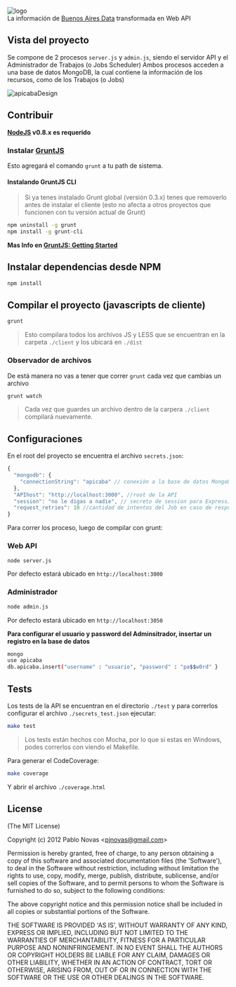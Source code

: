 ![logo](https://raw.github.com/pjnovas/apicaba/master/public/images/logo.png)  
La información de [Buenos Aires Data](http://data.buenosaires.gob.ar) transformada en Web API

## Vista del proyecto

Se compone de 2 procesos `server.js` y `admin.js`, siendo el servidor API y el Administrador de Trabajos (o Jobs Scheduler)
Ambos procesos acceden a una base de datos MongoDB, la cual contiene la información de los recursos, como de los Trabajos (o Jobs)

![apicabaDesign](https://raw.github.com/pjnovas/apicaba/master/design.png)

## Contribuir

**[NodeJS](http://nodejs.org/) v0.8.x es requerido**

### Instalar [GruntJS](http://gruntjs.com/)
Esto agregará el comando `grunt` a tu path de sistema.

#### Instalando GruntJS CLI
> Si ya tenes instalado Grunt global (versión 0.3.x) tenes que removerlo antes de instalar el cliente (esto no afecta a otros proyectos que funcionen con tu versión actual de Grunt)

```bash
npm uninstall -g grunt
npm install -g grunt-cli
```

**Mas Info en [GruntJS: Getting Started](https://github.com/gruntjs/grunt/wiki/Getting-started)**

## Instalar dependencias desde NPM

```bash
npm install
```

## Compilar el proyecto (javascripts de cliente)

```bash
grunt
```

> Esto compilara todos los archivos JS y LESS que se encuentran en la carpeta `./client` y los ubicará en `./dist`

### Observador de archivos
De está manera no vas a tener que correr `grunt` cada vez que cambias un archivo

```bash
grunt watch
```

> Cada vez que guardes un archivo dentro de la carpera `./client` compilará nuevamente. 

## Configuraciones

En el root del proyecto se encuentra el archivo `secrets.json`:

```javascript
{
  "mongodb": {
    "connectionString": "apicaba" // conexión a la base de datos MongoDB
  },
  "APIhost": "http://localhost:3000", //root de la API
  "session": "no le digas a nadie", // secreto de session para ExpressJS
  "request_retries": 10 //cantidad de intentos del Job en caso de respuesta fallida desde BA Data
}
```

Para correr los proceso, luego de compilar con grunt:

### Web API
```bash
node server.js
```
Por defecto estará ubicado en `http://localhost:3000`

### Administrador

```bash
node admin.js
```

Por defecto estará ubicado en `http://localhost:3050`

**Para configurar el usuario y password del Adminsitrador, insertar un registro en la base de datos**

```bash
mongo
use apicaba
db.apicaba.insert("username" : "usuario", "password" : "pa$$w0rd" }
```

## Tests

Los tests de la API se encuentran en el directorio `./test` y para correrlos configurar el archivo `./secrets_test.json` ejecutar:

```bash
make test
```

> Los tests están hechos con Mocha, por lo que si estas en Windows, podes correrlos con viendo el Makefile.

Para generar el CodeCoverage:
```bash
make coverage
```
Y abrir el archivo `./coverage.html`


## License 

(The MIT License)

Copyright (c) 2012 Pablo Novas &lt;pjnovas@gmail.com&gt;

Permission is hereby granted, free of charge, to any person obtaining
a copy of this software and associated documentation files (the
'Software'), to deal in the Software without restriction, including
without limitation the rights to use, copy, modify, merge, publish,
distribute, sublicense, and/or sell copies of the Software, and to
permit persons to whom the Software is furnished to do so, subject to
the following conditions:

The above copyright notice and this permission notice shall be
included in all copies or substantial portions of the Software.

THE SOFTWARE IS PROVIDED 'AS IS', WITHOUT WARRANTY OF ANY KIND,
EXPRESS OR IMPLIED, INCLUDING BUT NOT LIMITED TO THE WARRANTIES OF
MERCHANTABILITY, FITNESS FOR A PARTICULAR PURPOSE AND NONINFRINGEMENT.
IN NO EVENT SHALL THE AUTHORS OR COPYRIGHT HOLDERS BE LIABLE FOR ANY
CLAIM, DAMAGES OR OTHER LIABILITY, WHETHER IN AN ACTION OF CONTRACT,
TORT OR OTHERWISE, ARISING FROM, OUT OF OR IN CONNECTION WITH THE
SOFTWARE OR THE USE OR OTHER DEALINGS IN THE SOFTWARE.




